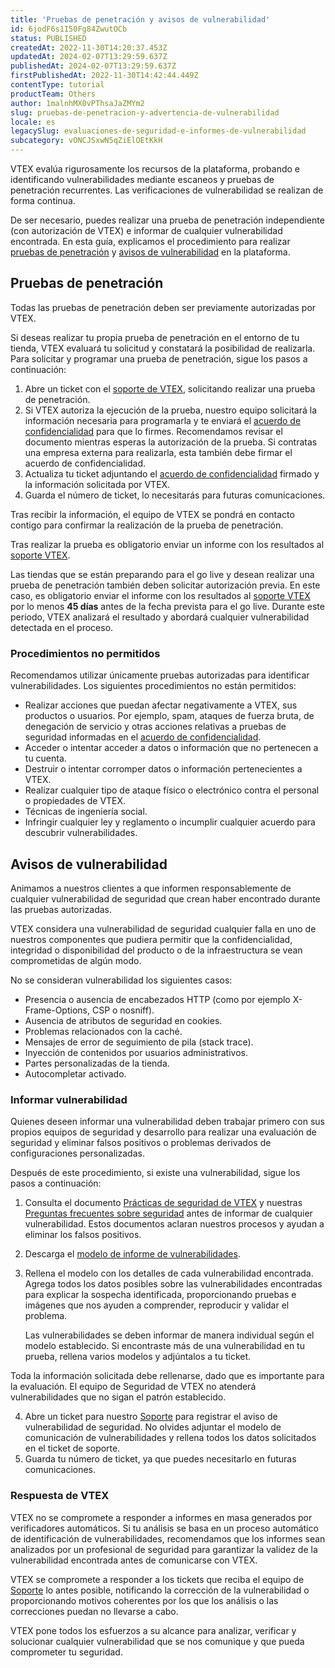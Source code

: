 ```yaml
---
title: 'Pruebas de penetración y avisos de vulnerabilidad'
id: 6jodF6s1I50Fg84ZwutOCb
status: PUBLISHED
createdAt: 2022-11-30T14:20:37.453Z
updatedAt: 2024-02-07T13:29:59.637Z
publishedAt: 2024-02-07T13:29:59.637Z
firstPublishedAt: 2022-11-30T14:42:44.449Z
contentType: tutorial
productTeam: Others
author: 1malnhMX0vPThsaJaZMYm2
slug: pruebas-de-penetracion-y-advertencia-de-vulnerabilidad
locale: es
legacySlug: evaluaciones-de-seguridad-e-informes-de-vulnerabilidad
subcategory: vONCJSxwN5qZiElOEtKkH
---
```


VTEX evalúa rigurosamente los recursos de la plataforma, probando e identificando vulnerabilidades mediante escaneos y pruebas de penetración recurrentes. Las verificaciones de vulnerabilidad se realizan de forma continua.

De ser necesario, puedes realizar una prueba de penetración independiente (con autorización de VTEX) e informar de cualquier vulnerabilidad encontrada. En esta guía, explicamos el procedimiento para realizar [pruebas de penetración](#pruebas-de-penetracion) y [avisos de vulnerabilidad](#avisos-de-vulnerabilidad) en la plataforma.

## Pruebas de penetración

<div class="alert alert-warning">
  <p>Todas las pruebas de penetración deben ser previamente autorizadas por VTEX.</p>
</div>

Si deseas realizar tu propia prueba de penetración en el entorno de tu tienda, VTEX evaluará tu solicitud y constatará la posibilidad de realizarla. Para solicitar y programar una prueba de penetración, sigue los pasos a continuación:

1. Abre un ticket con el [soporte de VTEX](https://help.vtex.com/es/support), solicitando realizar una prueba de penetración.
2. Si VTEX autoriza la ejecución de la prueba, nuestro equipo solicitará la información necesaria para programarla y te enviará el [acuerdo de confidencialidad](https://assets.ctfassets.net/alneenqid6w5/5iw8rN7CdSn7PHKvMMcO19/ab46ae4025d506e052dcef5974f9007f/Pentest_NDA_.zip) para que lo firmes. Recomendamos revisar el documento mientras esperas la autorización de la prueba. Si contratas una empresa externa para realizarla, esta también debe firmar el acuerdo de confidencialidad.
3. Actualiza tu ticket adjuntando el [acuerdo de confidencialidad](https://assets.ctfassets.net/alneenqid6w5/5iw8rN7CdSn7PHKvMMcO19/ab46ae4025d506e052dcef5974f9007f/Pentest_NDA_.zip) firmado y la información solicitada por VTEX.
4. Guarda el número de ticket, lo necesitarás para futuras comunicaciones.

Tras recibir la información, el equipo de VTEX se pondrá en contacto contigo para confirmar la realización de la prueba de penetración.

Tras realizar la prueba es obligatorio enviar un informe con los resultados al [soporte VTEX](https://help.vtex.com/es/support).

<div class="alert alert-warning">
  <p>Las tiendas que se están preparando para el go live y desean realizar una prueba de penetración también deben solicitar autorización previa. En este caso, es obligatorio enviar el informe con los resultados al <a href="https://help.vtex.com/es/support">soporte VTEX</a> por lo menos <strong>45 días</strong> antes de la fecha prevista para el go live. Durante este periodo, VTEX analizará el resultado y abordará cualquier vulnerabilidad detectada en el proceso.</p>
</div>

### Procedimientos no permitidos

Recomendamos utilizar únicamente pruebas autorizadas para identificar vulnerabilidades. Los siguientes procedimientos no están permitidos:

* Realizar acciones que puedan afectar negativamente a VTEX, sus productos o usuarios. Por ejemplo, spam, ataques de fuerza bruta, de denegación de servicio y otras acciones relativas a pruebas de seguridad informadas en el [acuerdo de confidencialidad](https://assets.ctfassets.net/alneenqid6w5/5iw8rN7CdSn7PHKvMMcO19/ab46ae4025d506e052dcef5974f9007f/Pentest_NDA_.zip).
* Acceder o intentar acceder a datos o información que no pertenecen a tu cuenta.
* Destruir o intentar corromper datos o información pertenecientes a VTEX.
* Realizar cualquier tipo de ataque físico o electrónico contra el personal o propiedades de VTEX.
* Técnicas de ingeniería social.
* Infringir cualquier ley y reglamento o incumplir cualquier acuerdo para descubrir vulnerabilidades.

## Avisos de vulnerabilidad

Animamos a nuestros clientes a que informen responsablemente de cualquier vulnerabilidad de seguridad que crean haber encontrado durante las pruebas autorizadas.

VTEX considera una vulnerabilidad de seguridad cualquier falla en uno de nuestros componentes que pudiera permitir que la confidencialidad, integridad o disponibilidad del producto o de la infraestructura se vean comprometidas de algún modo.

No se consideran vulnerabilidad los siguientes casos: 

* Presencia o ausencia de encabezados HTTP (como por ejemplo X-Frame-Options, CSP o nosniff).
* Ausencia de atributos de seguridad en cookies.
* Problemas relacionados con la caché.
* Mensajes de error de seguimiento de pila (stack trace).
* Inyección de contenidos por usuarios administrativos.
* Partes personalizadas de la tienda.
* Autocompletar activado.

### Informar vulnerabilidad

Quienes deseen informar una vulnerabilidad deben trabajar primero con sus propios equipos de seguridad y desarrollo para realizar una evaluación de seguridad y eliminar falsos positivos o problemas derivados de configuraciones personalizadas.

Después de este procedimiento, si existe una vulnerabilidad, sigue los pasos a continuación:

1. Consulta el documento [Prácticas de seguridad de VTEX](https://vtex.com/co-es/security/security-practices/) y nuestras [Preguntas frecuentes sobre seguridad](https://help.vtex.com/es/tutorial/the-risk-assessment-process--4K97IpqkpCpDYsZOSxtfkX) antes de informar de cualquier vulnerabilidad. Estos documentos aclaran nuestros procesos y ayudan a eliminar los falsos positivos.
2. Descarga el [modelo de informe de vulnerabilidades](https://assets.ctfassets.net/alneenqid6w5/7FNzoEpl67wH6crmW98If2/3e2fd05877617f746294ecacb8ace8e6/Modelo_-_Comunicaci__n_de_vulnerabilidad_-_ES.pdf).
3. Rellena el modelo con los detalles de cada vulnerabilidad encontrada. Agrega todos los datos posibles sobre las vulnerabilidades encontradas para explicar la sospecha identificada, proporcionando pruebas e imágenes que nos ayuden a comprender, reproducir y validar el problema.

    Las vulnerabilidades se deben informar de manera individual según el modelo establecido. Si encontraste más de una vulnerabilidad en tu prueba, rellena varios modelos y adjúntalos a tu ticket.

  <div class="alert alert-warning">
    <p>Toda la información solicitada debe rellenarse, dado que es importante para la evaluación. El equipo de Seguridad de VTEX no atenderá vulnerabilidades que no sigan el patrón establecido.</p>
  </div>

4. Abre un ticket para nuestro [Soporte](https://help.vtex.com/support?/cultureInfo=es-419) para registrar el aviso de vulnerabilidad de seguridad. No olvides adjuntar el modelo de comunicación de vulnerabilidades y rellena todos los datos solicitados en el ticket de soporte.
5. Guarda tu número de ticket, ya que puedes necesitarlo en futuras comunicaciones.

### Respuesta de VTEX

VTEX no se compromete a responder a informes en masa generados por verificadores automáticos. Si tu análisis se basa en un proceso automático de identificación de vulnerabilidades, recomendamos que los informes sean analizados por un profesional de seguridad para garantizar la validez de la vulnerabilidad encontrada antes de comunicarse con VTEX.

VTEX se compromete a responder a los tickets que reciba el equipo de [Soporte](https://help.vtex.com/support?/cultureInfo=es-419) lo antes posible, notificando la corrección de la vulnerabilidad o proporcionando motivos coherentes por los que los análisis o las correcciones puedan no llevarse a cabo.

VTEX pone todos los esfuerzos a su alcance para analizar, verificar y solucionar cualquier vulnerabilidad que se nos comunique y que pueda comprometer tu seguridad.

